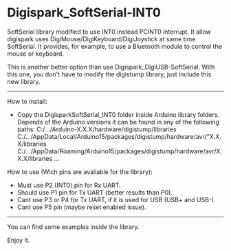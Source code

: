 # Digispark_SoftSerial-INT0

SoftSerial library modified to use INT0 instead PCINT0 interrupt. It allow digispark uses DigiMouse/DigiKeyboard/DigiJoystick at same time SoftSerial. It provides, for example, to use a Bluetooth module to control the mouse or keyboard.

This is another better option than use Digispark_DigiUSB-SoftSerial. With this one, you don't have to modify the digistump library, just include this new library.

-------------------------------------------------------------------------------------------------------------------------

How to install:
  - Copy the DigisparkSoftSerial_INT0 folder inside Arduino library folders. Depends of the Arduino versions it can be found in any of the following paths:
    C:/.../Arduino-X.X.X/hardware/digistump/libraries
    C:/.../AppData/Local/Arduino15/packages/digistump/hardware/avr/"X.X.X/libraries
    C:/.../AppData/Roaming/Arduino15/packages/digistump/hardware/avr/X.X.X/libraries
    ...

How to use (Wich pins are available for the library):
  - Must use P2 (INT0) pin for Rx UART.
  - Should use P1 pin for Tx UART (better results than P0).
  - Cant use P3 or P4 for Tx UART, if it is used for USB (USB+ and USB-).
  - Cant use P5 pin (maybe reset enabled issue).

-------------------------------------------------------------------------------------------------------------------------

You can find some examples inside the library.

Enjoy It.
